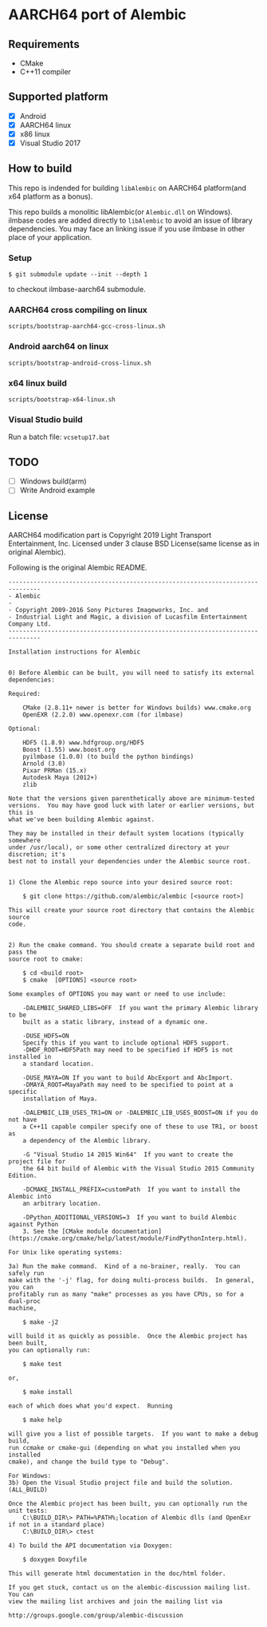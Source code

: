 # AARCH64 port of Alembic

## Requirements

* CMake
* C++11 compiler

## Supported platform

* [x] Android
* [x] AARCH64 linux
* [x] x86 linux
* [x] Visual Studio 2017

## How to build

This repo is indended for building `libAlembic` on AARCH64 platform(and x64 platform as a bonus).

This repo builds a monolitic libAlembic(or `Alembic.dll` on Windows).
ilmbase codes are added directly to `libAlembic` to avoid an issue of library dependencies.
You may face an linking issue if you use ilmbase in other place of your application.

### Setup

```
$ git submodule update --init --depth 1
```

to checkout ilmbase-aarch64 submodule.

### AARCH64 cross compiling on linux

`scripts/bootstrap-aarch64-gcc-cross-linux.sh`

### Android aarch64 on linux

`scripts/bootstrap-android-cross-linux.sh`

### x64 linux build

`scripts/bootstrap-x64-linux.sh`

### Visual Studio build

Run a batch file: `vcsetup17.bat`

## TODO

* [ ] Windows build(arm)
* [ ] Write Android example

## License

AARCH64 modification part is Copyright 2019 Light Transport Entertainment, Inc.
Licensed under 3 clause BSD License(same license as in original Alembic).


Following is the original Alembic README.

```
-------------------------------------------------------------------------------
- Alembic
-
- Copyright 2009-2016 Sony Pictures Imageworks, Inc. and
- Industrial Light and Magic, a division of Lucasfilm Entertainment Company Ltd.
-------------------------------------------------------------------------------

Installation instructions for Alembic


0) Before Alembic can be built, you will need to satisfy its external
dependencies:

Required:

    CMake (2.8.11+ newer is better for Windows builds) www.cmake.org
    OpenEXR (2.2.0) www.openexr.com (for ilmbase)

Optional:

    HDF5 (1.8.9) www.hdfgroup.org/HDF5
    Boost (1.55) www.boost.org
    pyilmbase (1.0.0) (to build the python bindings)
    Arnold (3.0)
    Pixar PRMan (15.x)
    Autodesk Maya (2012+)
    zlib

Note that the versions given parenthetically above are minimum-tested
versions.  You may have good luck with later or earlier versions, but this is
what we've been building Alembic against.

They may be installed in their default system locations (typically somewhere
under /usr/local), or some other centralized directory at your discretion; it's
best not to install your dependencies under the Alembic source root.


1) Clone the Alembic repo source into your desired source root:

    $ git clone https://github.com/alembic/alembic [<source root>]

This will create your source root directory that contains the Alembic source
code.


2) Run the cmake command. You should create a separate build root and pass the
source root to cmake:

    $ cd <build root>
    $ cmake  [OPTIONS] <source root>

Some examples of OPTIONS you may want or need to use include:

    -DALEMBIC_SHARED_LIBS=OFF  If you want the primary Alembic library to be
    built as a static library, instead of a dynamic one.

    -DUSE_HDF5=ON
    Specify this if you want to include optional HDF5 support.
    -DHDF_ROOT=HDF5Path may need to be specified if HDF5 is not installed in
    a standard location.

    -DUSE_MAYA=ON If you want to build AbcExport and AbcImport.
    -DMAYA_ROOT=MayaPath may need to be specified to point at a specific
    installation of Maya.

    -DALEMBIC_LIB_USES_TR1=ON or -DALEMBIC_LIB_USES_BOOST=ON if you do not have
    a C++11 capable compiler specify one of these to use TR1, or boost as
    a dependency of the Alembic library.

    -G "Visual Studio 14 2015 Win64"  If you want to create the project file for
    the 64 bit build of Alembic with the Visual Studio 2015 Community Edition.

    -DCMAKE_INSTALL_PREFIX=customPath  If you want to install the Alembic into
    an arbitrary location.

    -DPython_ADDITIONAL_VERSIONS=3  If you want to build Alembic against Python
    3. See the [CMake module documentation](https://cmake.org/cmake/help/latest/module/FindPythonInterp.html).

For Unix like operating systems:

3a) Run the make command.  Kind of a no-brainer, really.  You can safely run
make with the '-j' flag, for doing multi-process builds.  In general, you can
profitably run as many "make" processes as you have CPUs, so for a dual-proc
machine,

    $ make -j2

will build it as quickly as possible.  Once the Alembic project has been built,
you can optionally run:

    $ make test

or,

    $ make install

each of which does what you'd expect.  Running

    $ make help

will give you a list of possible targets.  If you want to make a debug build,
run ccmake or cmake-gui (depending on what you installed when you installed
cmake), and change the build type to "Debug".

For Windows:
3b) Open the Visual Studio project file and build the solution. (ALL_BUILD)

Once the Alembic project has been built, you can optionally run the unit tests:
    C:\BUILD_DIR\> PATH=%PATH%;location of Alembic dlls (and OpenExr if not in a standard place)
    C:\BUILD_DIR\> ctest

4) To build the API documentation via Doxygen:

    $ doxygen Doxyfile

This will generate html documentation in the doc/html folder.

If you get stuck, contact us on the alembic-discussion mailing list. You can
view the mailing list archives and join the mailing list via

http://groups.google.com/group/alembic-discussion
```
